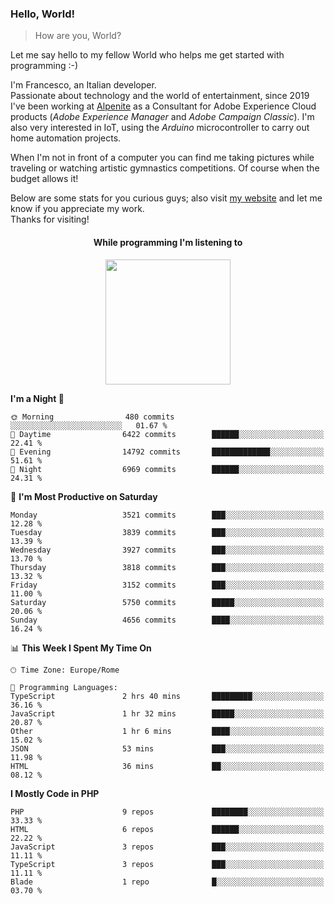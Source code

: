 ### Hello, World!

> How are you, World?

Let me say hello to my fellow World who helps me get started with programming :-)

I'm Francesco, an Italian developer.  
Passionate about technology and the world of entertainment, since 2019 I've been working at [Alpenite](https://www.alpenite.com) as a Consultant for Adobe Experience Cloud products (*Adobe Experience Manager* and *Adobe Campaign Classic*). I'm also very interested in IoT, using the *Arduino* microcontroller to carry out home automation projects.

When I'm not in front of a computer you can find me taking pictures while traveling or watching artistic gymnastics competitions. Of course when the budget allows it!

Below are some stats for you curious guys; also visit [my website](https://www.francescorega.eu) and let me know if you appreciate my work.  
Thanks for visiting!

<div align="center">
  <h4>While programming I'm listening to</h4>
  <a href="https://apps.francescorega.eu/now-playing/11147232609" target="_blank"><img src="https://apps.francescorega.eu/now-playing/11147232609" width="200"></a>
</div>

<!--START_SECTION:waka-->
**I'm a Night 🦉** 

```text
🌞 Morning                480 commits         ░░░░░░░░░░░░░░░░░░░░░░░░░   01.67 % 
🌆 Daytime                6422 commits        ██████░░░░░░░░░░░░░░░░░░░   22.41 % 
🌃 Evening                14792 commits       █████████████░░░░░░░░░░░░   51.61 % 
🌙 Night                  6969 commits        ██████░░░░░░░░░░░░░░░░░░░   24.31 % 
```
📅 **I'm Most Productive on Saturday** 

```text
Monday                   3521 commits        ███░░░░░░░░░░░░░░░░░░░░░░   12.28 % 
Tuesday                  3839 commits        ███░░░░░░░░░░░░░░░░░░░░░░   13.39 % 
Wednesday                3927 commits        ███░░░░░░░░░░░░░░░░░░░░░░   13.70 % 
Thursday                 3818 commits        ███░░░░░░░░░░░░░░░░░░░░░░   13.32 % 
Friday                   3152 commits        ███░░░░░░░░░░░░░░░░░░░░░░   11.00 % 
Saturday                 5750 commits        █████░░░░░░░░░░░░░░░░░░░░   20.06 % 
Sunday                   4656 commits        ████░░░░░░░░░░░░░░░░░░░░░   16.24 % 
```


📊 **This Week I Spent My Time On** 

```text
🕑︎ Time Zone: Europe/Rome

💬 Programming Languages: 
TypeScript               2 hrs 40 mins       █████████░░░░░░░░░░░░░░░░   36.16 % 
JavaScript               1 hr 32 mins        █████░░░░░░░░░░░░░░░░░░░░   20.87 % 
Other                    1 hr 6 mins         ████░░░░░░░░░░░░░░░░░░░░░   15.02 % 
JSON                     53 mins             ███░░░░░░░░░░░░░░░░░░░░░░   11.98 % 
HTML                     36 mins             ██░░░░░░░░░░░░░░░░░░░░░░░   08.12 % 
```

**I Mostly Code in PHP** 

```text
PHP                      9 repos             ████████░░░░░░░░░░░░░░░░░   33.33 % 
HTML                     6 repos             ██████░░░░░░░░░░░░░░░░░░░   22.22 % 
JavaScript               3 repos             ███░░░░░░░░░░░░░░░░░░░░░░   11.11 % 
TypeScript               3 repos             ███░░░░░░░░░░░░░░░░░░░░░░   11.11 % 
Blade                    1 repo              █░░░░░░░░░░░░░░░░░░░░░░░░   03.70 % 
```




<!--END_SECTION:waka-->
